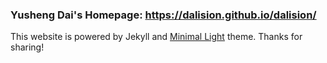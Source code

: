 ### Yusheng Dai's Homepage: https://dalision.github.io/dalision/

This website is powered by Jekyll and <a href="https://github.com/yaoyao-liu/minimal-light" target="_blank" rel="noopener">Minimal Light</a> theme. Thanks for sharing!
